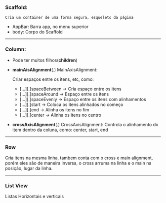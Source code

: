 ### Scaffold: 
    Cria um container de uma forma segura, esqueleto da página
- AppBar: Barra app, no menu superior
- body: Corpo do Scaffold
-- -
### Column: 
- Pode ter muitos filhos(**children**)
- **mainAisAlignment**(.) MainAxisAlignment: 

    Criar espaços entre os itens, etc, como: 
    - [...][.]spaceBetween  -> Cria espaço entre os itens
    - [...][.]spaceAround   -> Espaço entre os itens
    - [...][.]spaceEvenly   -> Espaço entre os itens com alinhamentos
    - [...][.]start         -> Coloca os itens alinhados no começo
    - [...][.]end           -> Alinha os itens no fim
    - [...][.]center        -> Alinha os itens no centro

- **crossAxisAlignment**(.) CrossAxisAlignment: Controla o alinhamento do item dentro da coluna, como: center, start, end

-- -
### Row

Cria itens na mesma linha, tambem conta com o cross e main alignment, porém eles são de maneira inversa, o cross arruma na linha e o main na posição, lugar da linha.
-- -
### List View

Listas Horizontais e verticais
